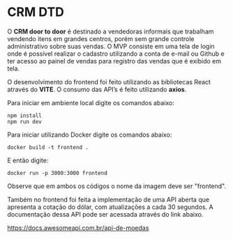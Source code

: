 # **CRM DTD**

O **CRM door to door** é destinado a vendedoras informais que trabalham vendendo itens em grandes centros, porém sem grande controle administrativo sobre suas vendas. O MVP consiste em uma tela de login onde é possível realizar o cadastro utilizando a conta de e-mail ou Github e ter acesso ao painel de vendas para registro das vendas que é exibido em tela.

O desenvolvimento do frontend foi feito utilizando as bibliotecas React através do **VITE**. O consumo das API’s é feito utilizando **axios**.

Para iniciar em ambiente local digite os comandos abaixo:

```shell
npm install
npm run dev
```

Para iniciar utilizando Docker digite os comandos abaixo:

```shell
docker build -t frontend .
```

E então digite:

```shell
docker run -p 3000:3000 frontend
```

Observe que em ambos os códigos o nome da imagem deve ser "frontend".

Também no frontend foi feita a implementação de uma API aberta que apresenta a cotação do dólar, com atualizações a cada 30 segundos. A documentação dessa API pode ser acessada através do link abaixo.

https://docs.awesomeapi.com.br/api-de-moedas
